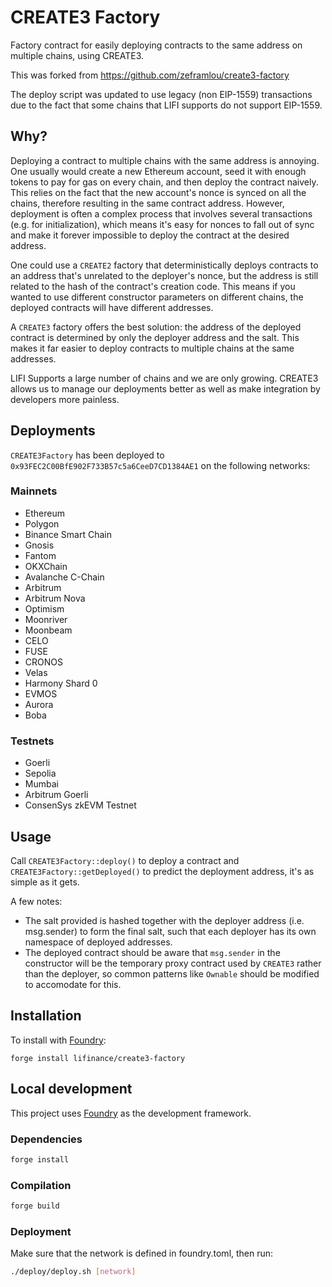 # CREATE3 Factory

Factory contract for easily deploying contracts to the same address on multiple chains, using CREATE3.

This was forked from https://github.com/zeframlou/create3-factory

The deploy script was updated to use legacy (non EIP-1559) transactions due to the fact that some chains that LIFI supports do not support EIP-1559.

## Why?

Deploying a contract to multiple chains with the same address is annoying. One usually would create a new Ethereum account, seed it with enough tokens to pay for gas on every chain, and then deploy the contract naively. This relies on the fact that the new account's nonce is synced on all the chains, therefore resulting in the same contract address.
However, deployment is often a complex process that involves several transactions (e.g. for initialization), which means it's easy for nonces to fall out of sync and make it forever impossible to deploy the contract at the desired address.

One could use a `CREATE2` factory that deterministically deploys contracts to an address that's unrelated to the deployer's nonce, but the address is still related to the hash of the contract's creation code. This means if you wanted to use different constructor parameters on different chains, the deployed contracts will have different addresses.

A `CREATE3` factory offers the best solution: the address of the deployed contract is determined by only the deployer address and the salt. This makes it far easier to deploy contracts to multiple chains at the same addresses.

LIFI Supports a large number of chains and we are only growing. CREATE3 allows us to manage our deployments better as well as make integration by developers more painless.

## Deployments

`CREATE3Factory` has been deployed to `0x93FEC2C00BfE902F733B57c5a6CeeD7CD1384AE1` on the following networks:

### Mainnets

- Ethereum
- Polygon
- Binance Smart Chain
- Gnosis
- Fantom
- OKXChain
- Avalanche C-Chain
- Arbitrum
- Arbitrum Nova
- Optimism
- Moonriver
- Moonbeam
- CELO
- FUSE
- CRONOS
- Velas
- Harmony Shard 0
- EVMOS
- Aurora
- Boba

### Testnets

- Goerli
- Sepolia
- Mumbai
- Arbitrum Goerli
- ConsenSys zkEVM Testnet

## Usage

Call `CREATE3Factory::deploy()` to deploy a contract and `CREATE3Factory::getDeployed()` to predict the deployment address, it's as simple as it gets.

A few notes:

- The salt provided is hashed together with the deployer address (i.e. msg.sender) to form the final salt, such that each deployer has its own namespace of deployed addresses.
- The deployed contract should be aware that `msg.sender` in the constructor will be the temporary proxy contract used by `CREATE3` rather than the deployer, so common patterns like `Ownable` should be modified to accomodate for this.

## Installation

To install with [Foundry](https://github.com/foundry-rs/foundry):

```
forge install lifinance/create3-factory
```

## Local development

This project uses [Foundry](https://github.com/foundry-rs/foundry) as the development framework.

### Dependencies

```bash
forge install
```

### Compilation

```bash
forge build
```

### Deployment

Make sure that the network is defined in foundry.toml, then run:

```bash
./deploy/deploy.sh [network]
```
